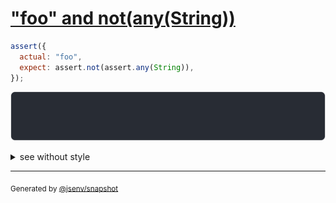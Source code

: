 # ["foo" and not(any(String))](../../assert_any.test.js#L23)

```js
assert({
  actual: "foo",
  expect: assert.not(assert.any(String)),
});
```

![img](throw.svg)

<details>
  <summary>see without style</summary>

```console
AssertionError: actual and expect are different

actual: "foo"
expect: assert.not(assert.any(String))
```

</details>

---
<sub>
  Generated by <a href="https://github.com/jsenv/core/tree/main/packages/independent/snapshot">@jsenv/snapshot</a>
</sub>